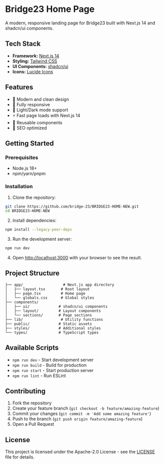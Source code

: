 # Bridge23 Home Page

A modern, responsive landing page for Bridge23 built with Next.js 14 and shadcn/ui components.

## Tech Stack

- **Framework:** [Next.js 14](https://nextjs.org/)
- **Styling:** [Tailwind CSS](https://tailwindcss.com)
- **UI Components:** [shadcn/ui](https://ui.shadcn.com)
- **Icons:** [Lucide Icons](https://lucide.dev)

## Features

- 🎨 Modern and clean design
- 📱 Fully responsive
- 🌙 Light/Dark mode support
- ⚡ Fast page loads with Next.js 14
- 🧩 Reusable components
- 🎯 SEO optimized

## Getting Started

### Prerequisites

- Node.js 18+ 
- npm/yarn/pnpm

### Installation

1. Clone the repository:
```bash
git clone https://github.com/bridge-23/BRIDGE23-HOME-NEW.git
cd BRIDGE23-HOME-NEW
```

2. Install dependencies:
```bash
npm install --legacy-peer-deps
```

3. Run the development server:
```bash
npm run dev
```

4. Open [http://localhost:3000](http://localhost:3000) with your browser to see the result.

## Project Structure

```
├── app/                  # Next.js app directory
│   ├── layout.tsx       # Root layout
│   ├── page.tsx         # Home page
│   └── globals.css      # Global styles
├── components/          
│   ├── ui/             # shadcn/ui components
│   ├── layout/         # Layout components
│   └── sections/       # Page sections
├── lib/                 # Utility functions
├── public/             # Static assets
├── styles/             # Additional styles
└── types/              # TypeScript types
```

## Available Scripts

- `npm run dev` - Start development server
- `npm run build` - Build for production
- `npm run start` - Start production server
- `npm run lint` - Run ESLint

## Contributing

1. Fork the repository
2. Create your feature branch (`git checkout -b feature/amazing-feature`)
3. Commit your changes (`git commit -m 'Add some amazing feature'`)
4. Push to the branch (`git push origin feature/amazing-feature`)
5. Open a Pull Request

## License

This project is licensed under the Apache-2.0 License - see the [LICENSE](LICENSE) file for details.
